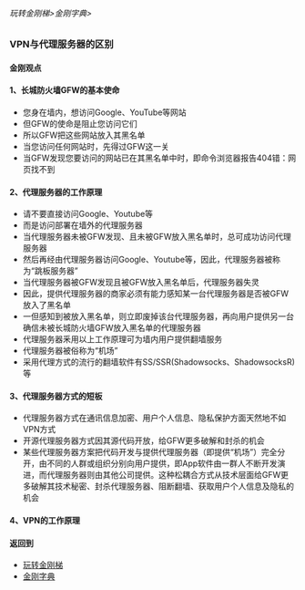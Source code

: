 ###### 玩转金刚梯>金刚字典>
### VPN与代理服务器的区别
#### 金刚观点
#### 1、长城防火墙GFW的基本使命
  - 您身在墙内，想访问Google、YouTube等网站
  - 但GFW的使命是阻止您访问它们
  - 所以GFW把这些网站放入其黑名单
  - 当您访问任何网站时，先得过GFW这一关
  - 当GFW发现您要访问的网站已在其黑名单中时，即命令浏览器报告404错：网页找不到
#### 2、代理服务器的工作原理
  - 请不要直接访问Google、Youtube等
  - 而是访问部署在墙外的代理服务器
  - 当代理服务器未被GFW发现、且未被GFW放入黑名单时，总可成功访问代理服务器
  - 然后再经由代理服务器访问Google、Youtube等，因此，代理服务器被称为“跳板服务器”
  - 当代理服务器被GFW发现且被GFW放入黑名单后，代理服务器失灵
  - 因此，提供代理服务器的商家必须有能力感知某一台代理服务器是否被GFW放入了黑名单
  - 一但感知到被放入黑名单，则立即废掉该台代理服务器，再向用户提供另一台确信未被长城防火墙GFW放入黑名单的代理服务器
  - 代理服务器釆用以上工作原理可为墙内用户提供翻墙服务
  - 代理服务器被俗称为“机场”
  - 采用代理方式的流行的翻墙软件有SS/SSR(Shadowsocks、ShadowsocksR)等

#### 3、代理服务器方式的短板
- 代理服务器方式在通讯信息加密、用户个人信息、隐私保护方面天然地不如VPN方式
- 开源代理服务器方式因其源代码开放，给GFW更多破解和封杀的机会
- 某些代理服务器方案把代码开发与提供代理服务器（即提供“机场”）完全分开，由不同的人群或组织分别向用户提供，即App软件由一群人不断开发演进，而代理服务器则由其他公司提供。这种松耦合方式从技术层面给GFW更多破解其技术秘密、封杀代理服务器、阻断翻墙、获取用户个人信息及隐私的机会
#### 4、VPN的工作原理




#### 返回到
- [玩转金刚梯](https://github.com/a2zitpro/web/blob/master/LadderFree/A.md)
- [金刚字典](https://github.com/a2zitpro/web/blob/master/LadderFree/kkDictionary/KKDictionary.md)
